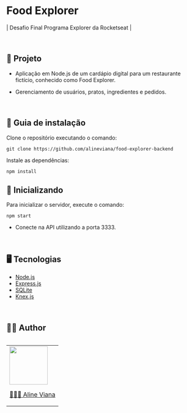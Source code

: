 # Food Explorer

| Desafio Final Programa Explorer da Rocketseat |

<br>

## 🎯 Projeto
- Aplicação em Node.js de um cardápio digital para um restaurante fictício, conhecido como Food Explorer.

- Gerenciamento de usuários, pratos, ingredientes e pedidos.

<br>

## 📖 Guia de instalação
Clone o repositório executando o comando:

```
git clone https://github.com/alineviana/food-explorer-backend
```
Instale as dependências:

```
npm install
```


## 🚀 Inicializando
Para inicializar o servidor, execute o comando:

```
npm start
```

- Conecte na API utilizando a porta 3333.

<br>

## 🖥️ Tecnologias

* [Node.js](https://nodejs.org/en/) 
* [Express.js](https://expressjs.com/pt-br/) 
* [SQLite](https://www.sqlite.org/index.html) 
* [Knex.js](https://knexjs.org/)

<br>

## 👩‍💻 Author

<table align="left">
    <tr align="left">
        <td>
            <a href="https://github.com/alineviana">
                <img src="https://avatars.githubusercontent.com/u/80078418?v=4" width=100 />
                <p>👩🏽‍💻 Aline Viana</p> 
            </a>
        </td>
    </tr> 
</table>